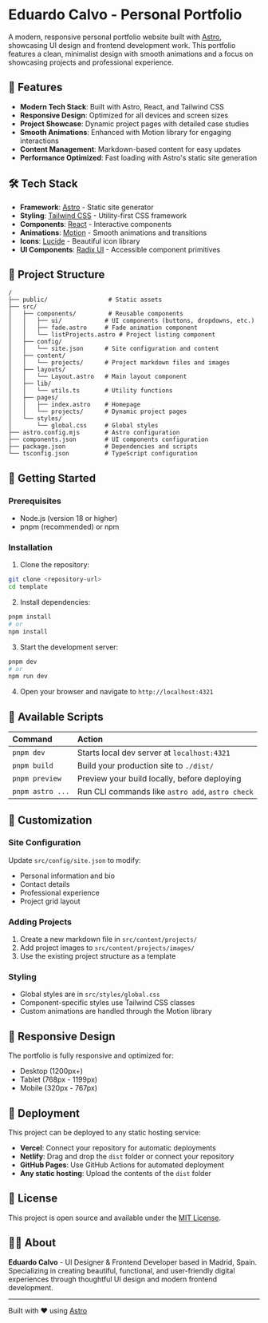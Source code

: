 # Eduardo Calvo - Personal Portfolio

A modern, responsive personal portfolio website built with [Astro](https://astro.build), showcasing UI design and frontend development work. This portfolio features a clean, minimalist design with smooth animations and a focus on showcasing projects and professional experience.

## 🚀 Features

- **Modern Tech Stack**: Built with Astro, React, and Tailwind CSS
- **Responsive Design**: Optimized for all devices and screen sizes
- **Project Showcase**: Dynamic project pages with detailed case studies
- **Smooth Animations**: Enhanced with Motion library for engaging interactions
- **Content Management**: Markdown-based content for easy updates
- **Performance Optimized**: Fast loading with Astro's static site generation

## 🛠️ Tech Stack

- **Framework**: [Astro](https://astro.build) - Static site generator
- **Styling**: [Tailwind CSS](https://tailwindcss.com) - Utility-first CSS framework
- **Components**: [React](https://reactjs.org) - Interactive components
- **Animations**: [Motion](https://motion.dev) - Smooth animations and transitions
- **Icons**: [Lucide](https://lucide.dev) - Beautiful icon library
- **UI Components**: [Radix UI](https://www.radix-ui.com) - Accessible component primitives

## 📁 Project Structure

```text
/
├── public/                 # Static assets
├── src/
│   ├── components/         # Reusable components
│   │   ├── ui/            # UI components (buttons, dropdowns, etc.)
│   │   ├── fade.astro     # Fade animation component
│   │   └── listProjects.astro # Project listing component
│   ├── config/
│   │   └── site.json      # Site configuration and content
│   ├── content/
│   │   └── projects/      # Project markdown files and images
│   ├── layouts/
│   │   └── Layout.astro   # Main layout component
│   ├── lib/
│   │   └── utils.ts       # Utility functions
│   ├── pages/
│   │   ├── index.astro    # Homepage
│   │   └── projects/      # Dynamic project pages
│   └── styles/
│       └── global.css     # Global styles
├── astro.config.mjs       # Astro configuration
├── components.json        # UI components configuration
├── package.json           # Dependencies and scripts
└── tsconfig.json          # TypeScript configuration
```

## 🚀 Getting Started

### Prerequisites

- Node.js (version 18 or higher)
- pnpm (recommended) or npm

### Installation

1. Clone the repository:

```bash
git clone <repository-url>
cd template
```

2. Install dependencies:

```bash
pnpm install
# or
npm install
```

3. Start the development server:

```bash
pnpm dev
# or
npm run dev
```

4. Open your browser and navigate to `http://localhost:4321`

## 📝 Available Scripts

| Command          | Action                                           |
| :--------------- | :----------------------------------------------- |
| `pnpm dev`       | Starts local dev server at `localhost:4321`      |
| `pnpm build`     | Build your production site to `./dist/`          |
| `pnpm preview`   | Preview your build locally, before deploying     |
| `pnpm astro ...` | Run CLI commands like `astro add`, `astro check` |

## 🎨 Customization

### Site Configuration

Update `src/config/site.json` to modify:

- Personal information and bio
- Contact details
- Professional experience
- Project grid layout

### Adding Projects

1. Create a new markdown file in `src/content/projects/`
2. Add project images to `src/content/projects/images/`
3. Use the existing project structure as a template

### Styling

- Global styles are in `src/styles/global.css`
- Component-specific styles use Tailwind CSS classes
- Custom animations are handled through the Motion library

## 📱 Responsive Design

The portfolio is fully responsive and optimized for:

- Desktop (1200px+)
- Tablet (768px - 1199px)
- Mobile (320px - 767px)

## 🚀 Deployment

This project can be deployed to any static hosting service:

- **Vercel**: Connect your repository for automatic deployments
- **Netlify**: Drag and drop the `dist` folder or connect your repository
- **GitHub Pages**: Use GitHub Actions for automated deployment
- **Any static hosting**: Upload the contents of the `dist` folder

## 📄 License

This project is open source and available under the [MIT License](LICENSE).

## 👨‍💻 About

**Eduardo Calvo** - UI Designer & Frontend Developer based in Madrid, Spain. Specializing in creating beautiful, functional, and user-friendly digital experiences through thoughtful UI design and modern frontend development.

---

Built with ❤️ using [Astro](https://astro.build)
